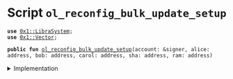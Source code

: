 
<a name="ol_reconfig_bulk_update_setup"></a>

# Script `ol_reconfig_bulk_update_setup`





<pre><code><b>use</b> <a href="../../modules/doc/LibraSystem.md#0x1_LibraSystem">0x1::LibraSystem</a>;
<b>use</b> <a href="../../modules/doc/Vector.md#0x1_Vector">0x1::Vector</a>;
</code></pre>




<pre><code><b>public</b> <b>fun</b> <a href="ol_reconfig_bulk_update_setup.md#ol_reconfig_bulk_update_setup">ol_reconfig_bulk_update_setup</a>(account: &signer, alice: address, bob: address, carol: address, sha: address, ram: address)
</code></pre>



<details>
<summary>Implementation</summary>


<pre><code><b>fun</b> <a href="ol_reconfig_bulk_update_setup.md#ol_reconfig_bulk_update_setup">ol_reconfig_bulk_update_setup</a>(account: &signer, alice: address, bob: address, carol: address,
    sha: address, ram: address) {


    // Create vector of desired validators
    <b>let</b> vec = <a href="../../modules/doc/Vector.md#0x1_Vector_empty">Vector::empty</a>();
    <a href="../../modules/doc/Vector.md#0x1_Vector_push_back">Vector::push_back</a>&lt;address&gt;(&<b>mut</b> vec, alice);
    <a href="../../modules/doc/Vector.md#0x1_Vector_push_back">Vector::push_back</a>&lt;address&gt;(&<b>mut</b> vec, bob);
    <a href="../../modules/doc/Vector.md#0x1_Vector_push_back">Vector::push_back</a>&lt;address&gt;(&<b>mut</b> vec, carol);
    <a href="../../modules/doc/Vector.md#0x1_Vector_push_back">Vector::push_back</a>&lt;address&gt;(&<b>mut</b> vec, sha);
    <a href="../../modules/doc/Vector.md#0x1_Vector_push_back">Vector::push_back</a>&lt;address&gt;(&<b>mut</b> vec, ram);
    <b>assert</b>(<a href="../../modules/doc/Vector.md#0x1_Vector_length">Vector::length</a>&lt;address&gt;(&vec) == 5, 1);

    // Set this <b>to</b> be the validator set
    <a href="../../modules/doc/LibraSystem.md#0x1_LibraSystem_bulk_update_validators">LibraSystem::bulk_update_validators</a>(account, vec);

    // Tests on initial validator set
    <b>assert</b>(<a href="../../modules/doc/LibraSystem.md#0x1_LibraSystem_validator_set_size">LibraSystem::validator_set_size</a>() == 5, 2);
    <b>assert</b>(<a href="../../modules/doc/LibraSystem.md#0x1_LibraSystem_is_validator">LibraSystem::is_validator</a>(sha) == <b>true</b>, 3);
    <b>assert</b>(<a href="../../modules/doc/LibraSystem.md#0x1_LibraSystem_is_validator">LibraSystem::is_validator</a>(alice) == <b>true</b>, 4);
}
</code></pre>



</details>


[//]: # ("File containing references which can be used from documentation")
[ACCESS_CONTROL]: https://github.com/libra/lip/blob/master/lips/lip-2.md
[ROLE]: https://github.com/libra/lip/blob/master/lips/lip-2.md#roles
[PERMISSION]: https://github.com/libra/lip/blob/master/lips/lip-2.md#permissions
